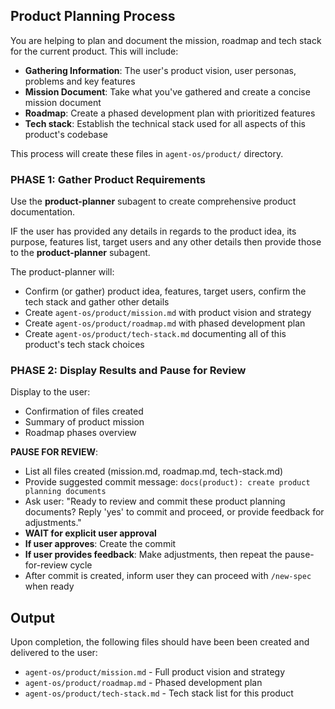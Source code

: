 ## Product Planning Process

You are helping to plan and document the mission, roadmap and tech stack for the current product.  This will include:

- **Gathering Information**: The user's product vision, user personas, problems and key features
- **Mission Document**: Take what you've gathered and create a concise mission document
- **Roadmap**: Create a phased development plan with prioritized features
- **Tech stack**: Establish the technical stack used for all aspects of this product's codebase

This process will create these files in `agent-os/product/` directory.

### PHASE 1: Gather Product Requirements

Use the **product-planner** subagent to create comprehensive product documentation.

IF the user has provided any details in regards to the product idea, its purpose, features list, target users and any other details then provide those to the **product-planner** subagent.

The product-planner will:
- Confirm (or gather) product idea, features, target users, confirm the tech stack and gather other details
- Create `agent-os/product/mission.md` with product vision and strategy
- Create `agent-os/product/roadmap.md` with phased development plan
- Create `agent-os/product/tech-stack.md` documenting all of this product's tech stack choices

### PHASE 2: Display Results and Pause for Review

Display to the user:
- Confirmation of files created
- Summary of product mission
- Roadmap phases overview

**PAUSE FOR REVIEW**:
- List all files created (mission.md, roadmap.md, tech-stack.md)
- Provide suggested commit message: `docs(product): create product planning documents`
- Ask user: "Ready to review and commit these product planning documents? Reply 'yes' to commit and proceed, or provide feedback for adjustments."
- **WAIT for explicit user approval**
- **If user approves**: Create the commit
- **If user provides feedback**: Make adjustments, then repeat the pause-for-review cycle
- After commit is created, inform user they can proceed with `/new-spec` when ready

## Output

Upon completion, the following files should have been been created and delivered to the user:

- `agent-os/product/mission.md` - Full product vision and strategy
- `agent-os/product/roadmap.md` - Phased development plan
- `agent-os/product/tech-stack.md` - Tech stack list for this product
